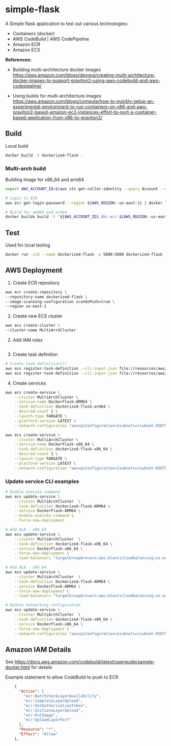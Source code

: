 # simple-flask

A Simple flask application to test out various technologies:

- Containers (docker)
- AWS CodeBuild | AWS CodePipeline
- Amazon ECR
- Amazon ECS

**References:**

- Building multi-architecture docker images
  https://aws.amazon.com/blogs/devops/creating-multi-architecture-docker-images-to-support-graviton2-using-aws-codebuild-and-aws-codepipeline/

- Using buildx for multi-architecture images
  https://aws.amazon.com/blogs/compute/how-to-quickly-setup-an-experimental-environment-to-run-containers-on-x86-and-aws-graviton2-based-amazon-ec2-instances-effort-to-port-a-container-based-application-from-x86-to-graviton2/

## Build

Local build

```bash
docker build -t dockerized-flask .
```

### Multi-arch build

Building image for x86_64 and arm64

```bash
export AWS_ACCOUNT_ID=$(aws sts get-caller-identity --query Account --output text)

# Login to ECR
aws ecr get-login-password --region ${AWS_REGION:-us-east-1} | docker login --username AWS --password-stdin ${AWS_ACCOUNT_ID}.dkr.ecr.${AWS_REGION:-us-east-1}.amazonaws.com

# Build for amd64 and arm64
docker buildx build -t "${AWS_ACCOUNT_ID}.dkr.ecr.${AWS_REGION:-us-east-1}.amazonaws.com/${IMAGE_REPO_NAME}:${IMAGE_TAG:latest}" --platform linux/amd64,linux/arm64 --push .
```

## Test

Used for local testing

```bash
docker run -itd --name dockerized-flask -p 5000:5000 dockerized-flask
```

## AWS Deployment

1. Create ECR repository

```bash
aws ecr create-repository \
--repository-name dockerized-flask \
--image-scanning-configuration scanOnPush=true \
--region us-east-1
```

2. Create new ECS cluster

```bash
aws ecs create-cluster \
--cluster-name MultiArchCluster
```

2. Add IAM roles

```bash

```

3. Create task definition

```bash
# Create task definition(s)
aws ecs register-task-definition --cli-input-json file://resources/aws/ecs-task-definition-fargate-arm64.json
aws ecs register-task-definition --cli-input-json file://resources/aws/ecs-task-definition-fargate-x86_64.json
```

4. Create services

```bash
aws ecs create-service \
    --cluster MultiArchCluster \
    --service-name DockerFlask-ARM64 \
    --task-definition dockerized-flask-arm64 \
    --desired-count 1 \
    --launch-type FARGATE \
    --platform-version LATEST \
    --network-configuration "awsvpcConfiguration={subnets=[subnet-05879663ec53b5775,subnet-031c93cffa8b58491],securityGroups=[sg-03f0220e12fdbace3],assignPublicIp=ENABLED}"

aws ecs create-service \
    --cluster MultiArchCluster \
    --service-name DockerFlask-x86_64 \
    --task-definition dockerized-flask-x86_64 \
    --desired-count 1 \
    --launch-type FARGATE \
    --platform-version LATEST \
    --network-configuration "awsvpcConfiguration={subnets=[subnet-05879663ec53b5775,subnet-031c93cffa8b58491],securityGroups=[sg-03f0220e12fdbace3],assignPublicIp=ENABLED}"
```

### Update service CLI examples

```bash
# Enable execute command
aws ecs update-service \
    --cluster MultiArchCluster  \
    --task-definition dockerized-flask-ARM64 \
    --service DockerFlask-ARM64 \
    --enable-execute-command \
    --force-new-deployment

# Add ALB - x86_64
aws ecs update-service \
    --cluster MultiArchCluster  \
    --task-definition dockerized-flask-x86_64 \
    --service DockerFlask-x86_64 \
    --force-new-deployment \
    --load-balancers "targetGroupArn=arn:aws:elasticloadbalancing:us-east-1:152539975130:targetgroup/alb-ecs-dockerized-flask-x86-64/a81b52e7686e1b83,containerName=flask-app,containerPort=5000"

# Add ALB - x86_64
aws ecs update-service \
    --cluster MultiArchCluster  \
    --task-definition dockerized-flask-ARM64 \
    --service DockerFlask-ARM64 \
    --force-new-deployment \
    --load-balancers "targetGroupArn=arn:aws:elasticloadbalancing:us-east-1:152539975130:targetgroup/tg-ecs-dockerized-flask-arm64/8aafb92600bacb82,containerName=flask-app,containerPort=5000"

# Update networking configuration
aws ecs update-service \
    --cluster MultiArchCluster  \
    --task-definition dockerized-flask-x86_64 \
    --service DockerFlask-x86_64 \
    --force-new-deployment \
    --network-configuration "awsvpcConfiguration={subnets=[subnet-05879663ec53b5775,subnet-031c93cffa8b58491],securityGroups=[sg-03f0220e12fdbace3],assignPublicIp=ENABLED}"
```

## Amazon IAM Details

See https://docs.aws.amazon.com/codebuild/latest/userguide/sample-docker.html for details

Example statement to allow CodeBuild to push to ECR

```json
    {
      "Action": [
        "ecr:BatchCheckLayerAvailability",
        "ecr:CompleteLayerUpload",
        "ecr:GetAuthorizationToken",
        "ecr:InitiateLayerUpload",
        "ecr:PutImage",
        "ecr:UploadLayerPart"
      ],
      "Resource": "*",
      "Effect": "Allow"
    },
```
